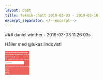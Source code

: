 ```yaml
---
layout: post
title: Teknik-chatt 2019-03-03 - 2019-03-10
excerpt_separator: <!--excerpt-->
---
```

<section class="message" markdown="1">
### daniel.winther - 2019-03-03 11:26 03s

Håller med @lukas.lindqvist!

<div class="imageblock">
<a href="/assets/blogAssets/FGM4Q494H-image.png">
<img alt="image.png" src="/assets/blogAssets/thumbnail-FGM4Q494H-image.png"/>
</a></div>

     

<!--excerpt-->
</section>